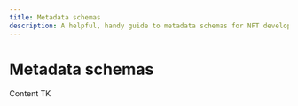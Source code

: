 ```yaml
---
title: Metadata schemas
description: A helpful, handy guide to metadata schemas for NFT developers.
---
```

 # Metadata schemas

Content TK